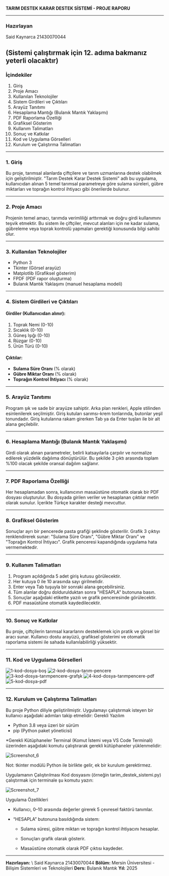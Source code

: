 **TARIM DESTEK KARAR DESTEK SİSTEMİ - PROJE RAPORU**

---
### Hazırlayan

Said Kaynarca 21430070044

(Sistemi çalıştırmak için 12. adıma bakmanız yeterli olacaktır)
---

### İçindekiler

1. Giriş
2. Proje Amacı
3. Kullanılan Teknolojiler
4. Sistem Girdileri ve Çıktıları
5. Arayüz Tanıtımı
6. Hesaplama Mantığı (Bulanık Mantık Yaklaşımı)
7. PDF Raporlama Özelliği
8. Grafiksel Gösterim
9. Kullanım Talimatları
10. Sonuç ve Katkılar
11. Kod ve Uygulama Görselleri
12. Kurulum ve Çalıştırma Talimatları
---

### 1. Giriş

Bu proje, tarımsal alanlarda çiftçilere ve tarım uzmanlarına destek olabilmek için geliştirilmiştir. "Tarım Destek Karar Destek Sistemi" adlı bu uygulama, kullanıcıdan alınan 5 temel tarımsal parametreye göre sulama süreleri, gübre miktarları ve toprağın kontrol ihtiyacı gibi önerilerde bulunur.

---

### 2. Proje Amacı

Projenin temel amacı, tarımda verimliliği arttırmak ve doğru girdi kullanımını teşvik etmektir. Bu sistem ile çiftçiler, mevcut alanları için ne kadar sulama, gübreleme veya toprak kontrolü yapmaları gerektiği konusunda bilgi sahibi olur.

---

### 3. Kullanılan Teknolojiler

* Python 3
* Tkinter (Görsel arayüz)
* Matplotlib (Grafiksel gösterim)
* FPDF (PDF rapor oluşturma)
* Bulanık Mantık Yaklaşımı (manuel hesaplama modeli)

---

### 4. Sistem Girdileri ve Çıktıları

#### Girdiler (Kullanıcıdan alınır):

1. Toprak Nemi (0-10)
2. Sıcaklık (0-10)
3. Güneş Işığı (0-10)
4. Rüzgar (0-10)
5. Ürün Türü (0-10)

#### Çıktılar:

* **Sulama Süre Oranı** (% olarak)
* **Gübre Miktar Oranı** (% olarak)
* **Toprağın Kontrol İhtiyacı** (% olarak)

---

### 5. Arayüz Tanıtımı

Program şık ve sade bir arayüze sahiptir. Arka plan renkleri, Apple stilinden esinlenilerek seçilmiştir. Giriş kutuları sarımsı-krem tonlarında, butonlar yeşil tonundadır. Giriş kutularına rakam girerken Tab ya da Enter tuşları ile bir alt alana geçilebilir.

---

### 6. Hesaplama Mantığı (Bulanık Mantık Yaklaşımı)

Girdi olarak alınan parametreler, belirli katsayılarla çarpılır ve normalize edilerek yüzdelik dağılıma dönüştürülür. Bu şekilde 3 çıktı arasında toplam %100 olacak şekilde oransal dağılım sağlanır.

---

### 7. PDF Raporlama Özelliği

Her hesaplamadan sonra, kullanıcının masaüstüne otomatik olarak bir PDF dosyası oluşturulur. Bu dosyada girilen veriler ve hesaplanan çıktılar metin olarak sunulur. İçerikte Türkçe karakter desteği mevcuttur.

---

### 8. Grafiksel Gösterim

Sonuçlar ayrı bir pencerede pasta grafiği şeklinde gösterilir. Grafik 3 çıktıyı renklendirerek sunar: "Sulama Süre Oranı", "Gübre Miktar Oranı" ve "Toprağın Kontrol İhtiyacı". Grafik penceresi kapandığında uygulama hata vermemektedir.

---

### 9. Kullanım Talimatları

1. Program açıldığında 5 adet giriş kutusu görülecektir.
2. Her kutuya 0 ile 10 arasında sayı girilmelidir.
3. Enter veya Tab tuşuyla bir sonraki alana geçebilirsiniz.
4. Tüm alanlar doğru doldurulduktan sonra "HESAPLA" butonuna basın.
5. Sonuçlar aşağıdaki etikette yazılı ve grafik penceresinde görülecektir.
6. PDF masaüstüne otomatik kaydedilecektir.

---

### 10. Sonuç ve Katkılar

Bu proje, çiftçilerin tarımsal kararlarını desteklemek için pratik ve görsel bir aracı sunar. Kullanıcı dostu arayüzü, grafiksel gösterimi ve otomatik raporlama sistemi ile sahada kullanılabilirliği yüksektir.

---
### 11. Kod ve Uygulama Görselleri


![1-kod-dosya-boş](https://github.com/user-attachments/assets/ee24c2fa-6c53-4c6d-ace0-43d3f914b29a)
![2-kod-dosya-tarım-pencere](https://github.com/user-attachments/assets/918328ef-b4b4-47ba-ba65-f101657301b7)
![3-kod-dosya-tarımpencere-grafşk](https://github.com/user-attachments/assets/8c78207d-8812-4885-a7a2-d49e04c92c14)
![4-kod-dosya-tarımpencere-pdf](https://github.com/user-attachments/assets/7046f6fc-adda-436f-9a18-ba7b28c7c85a)
![5-kod-dosya-pdf](https://github.com/user-attachments/assets/65d37ee4-fe4c-4716-b1be-09be48ab6d8a)

---
### 12. Kurulum ve Çalıştırma Talimatları
Bu proje Python diliyle geliştirilmiştir. Uygulamayı çalıştırmak isteyen bir kullanıcı aşağıdaki adımları takip etmelidir:
Gerekli Yazılım
- Python 3.8 veya üzeri bir sürüm
- pip (Python paket yöneticisi)

*Gerekli Kütüphaneler
Terminal (Komut İstemi veya VS Code Terminali) üzerinden aşağıdaki komutu çalıştırarak gerekli kütüphaneler yüklenmelidir:

![Screenshot_6](https://github.com/user-attachments/assets/c46db54a-dda5-4c3d-ba27-e67abe63454c)

Not: tkinter modülü Python ile birlikte gelir, ek bir kurulum gerektirmez.

Uygulamanın Çalıştırılması
Kod dosyasını (örneğin tarim_destek_sistemi.py) çalıştırmak için terminale şu komutu yazın:

![Screenshot_7](https://github.com/user-attachments/assets/b74ae94f-8595-4bd9-9065-fa696ad70fe8)

Uygulama Özellikleri
- Kullanıcı, 0–10 arasında değerler girerek 5 çevresel faktörü tanımlar.

- “HESAPLA” butonuna basıldığında sistem:

  - Sulama süresi, gübre miktarı ve toprağın kontrol ihtiyacını hesaplar.

  - Sonuçları grafik olarak gösterir.

  - Masaüstüne otomatik olarak PDF çıktısı kaydeder.


---
**Hazırlayan:** \ Said Kaynarca 21430070044
**Bölüm:** Mersin Üniversitesi - Bilişim Sistemleri ve Teknolojileri
**Ders:** Bulanık Mantık
**Yıl:** 2025
